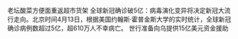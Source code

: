 老坛酸菜方便面重返超市货架
全球新冠确诊破5亿：病毒演化变异将决定新冠大流行走向。北京时间4月13日，根据美国约翰斯·霍普金斯大学的实时统计，全球新冠确诊病例数超过5亿，超610万人不幸病亡。
世行准备向乌提供15亿美元资金援助
